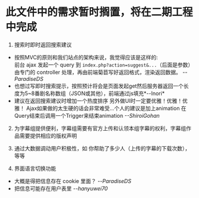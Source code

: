 # 此文件中的需求暂时搁置，将在二期工程中完成

1. 搜索时即时返回搜索建议

  + 按照MVC的原则和我们站点的架构来说，我觉得应该是这样的:  
    前台 ajax 发起一个 query 到 `index.php?action=suggest&...`（后面是参数）由专门的 controller 处理，再由前端菊苣写好返回格式，渲染返回数据。 *--ParadiseDS*
  + 也想过写即时搜索提示，按照预计将会是页面发起get然后服务器返回一个长度为5~8番剧名称数组（JSON或其他），前端通过js填充*--Inori*
  + 建议在返回搜索建议时增加一个热度排序 另外做UI时一定要优雅！优雅！优雅！ Ajax如果做的太生硬的话会非常难受...个人的建议是加上animation 在Query结束后调用一个Trigger来结束animation *--ShiroiGohan*

2. 为字幕组提供便利，字幕组需要有官方上传和认领本组字幕的权利，字幕组作品需要提供相应的版权声明

3. 通过大数据调动用户积极性，如 你帮助了多少人（上传的字幕的下载次数），等等

4. 界面语言切换功能

  + 大概是得把信息存在 cookie 里面？ *--ParadiseDS*
  + 把信息可能存在用户表里 *--hanyuwei70*
